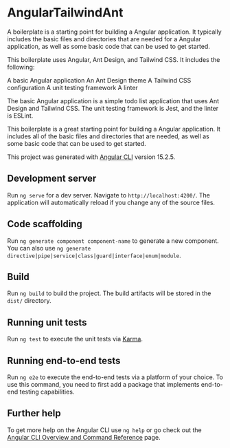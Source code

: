 # AngularTailwindAnt

A boilerplate is a starting point for building a Angular application. It typically includes the basic files and directories that are needed for a Angular application, as well as some basic code that can be used to get started.

This boilerplate uses Angular, Ant Design, and Tailwind CSS. It includes the following:

A basic Angular application An Ant Design theme A Tailwind CSS configuration A unit testing framework A linter

The basic Angular application is a simple todo list application that uses Ant Design and Tailwind CSS. The unit testing framework is Jest, and the linter is ESLint.

This boilerplate is a great starting point for building a Angular application. It includes all of the basic files and directories that are needed, as well as some basic code that can be used to get started.

This project was generated with [Angular CLI](https://github.com/angular/angular-cli) version 15.2.5.

## Development server

Run `ng serve` for a dev server. Navigate to `http://localhost:4200/`. The application will automatically reload if you change any of the source files.

## Code scaffolding

Run `ng generate component component-name` to generate a new component. You can also use `ng generate directive|pipe|service|class|guard|interface|enum|module`.

## Build

Run `ng build` to build the project. The build artifacts will be stored in the `dist/` directory.

## Running unit tests

Run `ng test` to execute the unit tests via [Karma](https://karma-runner.github.io).

## Running end-to-end tests

Run `ng e2e` to execute the end-to-end tests via a platform of your choice. To use this command, you need to first add a package that implements end-to-end testing capabilities.

## Further help

To get more help on the Angular CLI use `ng help` or go check out the [Angular CLI Overview and Command Reference](https://angular.io/cli) page.
